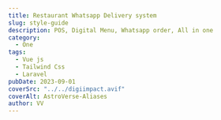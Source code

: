 ```yaml
---
title: Restaurant Whatsapp Delivery system
slug: style-guide
description: POS, Digital Menu, Whatsapp order, All in one
category:
  - One
tags:
  - Vue js
  - Tailwind Css
  - Laravel
pubDate: 2023-09-01
coverSrc: "../../digiimpact.avif"
coverAlt: AstroVerse-Aliases
author: VV
---
```

